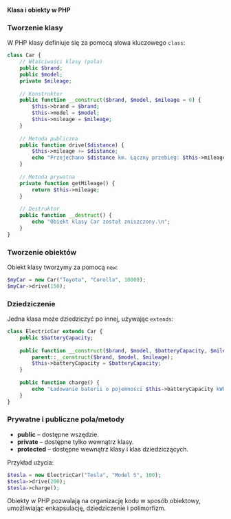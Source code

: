 **Klasa i obiekty w PHP**

### Tworzenie klasy
W PHP klasy definiuje się za pomocą słowa kluczowego `class`:

```php
class Car {
    // Właściwości klasy (pola)
    public $brand;
    public $model;
    private $mileage;
    
    // Konstruktor
    public function __construct($brand, $model, $mileage = 0) {
        $this->brand = $brand;
        $this->model = $model;
        $this->mileage = $mileage;
    }
    
    // Metoda publiczna
    public function drive($distance) {
        $this->mileage += $distance;
        echo "Przejechano $distance km. Łączny przebieg: $this->mileage km.\n";
    }
    
    // Metoda prywatna
    private function getMileage() {
        return $this->mileage;
    }
    
    // Destruktor
    public function __destruct() {
        echo "Obiekt klasy Car został zniszczony.\n";
    }
}
```

### Tworzenie obiektów
Obiekt klasy tworzymy za pomocą `new`:

```php
$myCar = new Car("Toyota", "Corolla", 10000);
$myCar->drive(150);
```

### Dziedziczenie
Jedna klasa może dziedziczyć po innej, używając `extends`:

```php
class ElectricCar extends Car {
    public $batteryCapacity;
    
    public function __construct($brand, $model, $batteryCapacity, $mileage = 0) {
        parent::__construct($brand, $model, $mileage);
        $this->batteryCapacity = $batteryCapacity;
    }
    
    public function charge() {
        echo "Ładowanie baterii o pojemności $this->batteryCapacity kWh.\n";
    }
}
```

### Prywatne i publiczne pola/metody
- **public** – dostępne wszędzie.
- **private** – dostępne tylko wewnątrz klasy.
- **protected** – dostępne wewnątrz klasy i klas dziedziczących.

Przykład użycia:

```php
$tesla = new ElectricCar("Tesla", "Model S", 100);
$tesla->drive(200);
$tesla->charge();
```

Obiekty w PHP pozwalają na organizację kodu w sposób obiektowy, umożliwiając enkapsulację, dziedziczenie i polimorfizm.

